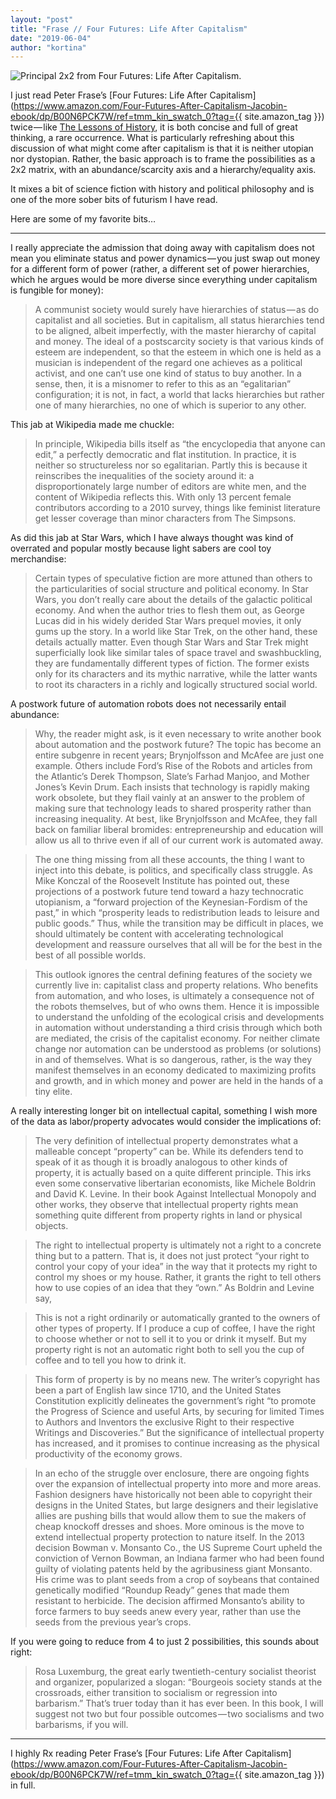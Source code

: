 ```yaml
---
layout: "post"
title: "Frase // Four Futures: Life After Capitalism"
date: "2019-06-04"
author: "kortina"
---
```



![Principal 2x2 from Four Futures: Life After Capitalism.](https://cdn-images-1.medium.com/max/1200/1*jgrpeqAGszalYYM3-lldpw.png)


I just read Peter Frase’s [Four Futures: Life After Capitalism](https://www.amazon.com/Four-Futures-After-Capitalism-Jacobin-ebook/dp/B00N6PCK7W/ref=tmm_kin_swatch_0?tag={{ site.amazon_tag }}) twice — like [The Lessons of History](https://medium.com/@kortina/the-lessons-of-history-1295f489db14), it is both concise and full of great thinking, a rare occurrence. What is particularly refreshing about this discussion of what might come after capitalism is that it is neither utopian nor dystopian. Rather, the basic approach is to frame the possibilities as a 2x2 matrix, with an abundance/scarcity axis and a hierarchy/equality axis.

It mixes a bit of science fiction with history and political philosophy and is one of the more sober bits of futurism I have read.

Here are some of my favorite bits…

---

I really appreciate the admission that doing away with capitalism does not mean you eliminate status and power dynamics — you just swap out money for a different form of power (rather, a different set of power hierarchies, which he argues would be more diverse since everything under capitalism is fungible for money):

> A communist society would surely have hierarchies of status — as do capitalist and all societies. But in capitalism, all status hierarchies tend to be aligned, albeit imperfectly, with the master hierarchy of capital and money. The ideal of a postscarcity society is that various kinds of esteem are independent, so that the esteem in which one is held as a musician is independent of the regard one achieves as a political activist, and one can’t use one kind of status to buy another. In a sense, then, it is a misnomer to refer to this as an “egalitarian” configuration; it is not, in fact, a world that lacks hierarchies but rather one of many hierarchies, no one of which is superior to any other.

This jab at Wikipedia made me chuckle:

> In principle, Wikipedia bills itself as “the encyclopedia that anyone can edit,” a perfectly democratic and flat institution. In practice, it is neither so structureless nor so egalitarian. Partly this is because it reinscribes the inequalities of the society around it: a disproportionately large number of editors are white men, and the content of Wikipedia reflects this. With only 13 percent female contributors according to a 2010 survey, things like feminist literature get lesser coverage than minor characters from The Simpsons.

As did this jab at Star Wars, which I have always thought was kind of overrated and popular mostly because light sabers are cool toy merchandise:

> Certain types of speculative fiction are more attuned than others to the particularities of social structure and political economy. In Star Wars, you don’t really care about the details of the galactic political economy. And when the author tries to flesh them out, as George Lucas did in his widely derided Star Wars prequel movies, it only gums up the story. In a world like Star Trek, on the other hand, these details actually matter. Even though Star Wars and Star Trek might superficially look like similar tales of space travel and swashbuckling, they are fundamentally different types of fiction. The former exists only for its characters and its mythic narrative, while the latter wants to root its characters in a richly and logically structured social world.

A postwork future of automation robots does not necessarily entail abundance:

> Why, the reader might ask, is it even necessary to write another book about automation and the postwork future? The topic has become an entire subgenre in recent years; Brynjolfsson and McAfee are just one example. Others include Ford’s Rise of the Robots and articles from the Atlantic’s Derek Thompson, Slate’s Farhad Manjoo, and Mother Jones’s Kevin Drum. Each insists that technology is rapidly making work obsolete, but they flail vainly at an answer to the problem of making sure that technology leads to shared prosperity rather than increasing inequality. At best, like Brynjolfsson and McAfee, they fall back on familiar liberal bromides: entrepreneurship and education will allow us all to thrive even if all of our current work is automated away.

> The one thing missing from all these accounts, the thing I want to inject into this debate, is politics, and specifically class struggle. As Mike Konczal of the Roosevelt Institute has pointed out, these projections of a postwork future tend toward a hazy technocratic utopianism, a “forward projection of the Keynesian-Fordism of the past,” in which “prosperity leads to redistribution leads to leisure and public goods.” Thus, while the transition may be difficult in places, we should ultimately be content with accelerating technological development and reassure ourselves that all will be for the best in the best of all possible worlds.

> This outlook ignores the central defining features of the society we currently live in: capitalist class and property relations. Who benefits from automation, and who loses, is ultimately a consequence not of the robots themselves, but of who owns them. Hence it is impossible to understand the unfolding of the ecological crisis and developments in automation without understanding a third crisis through which both are mediated, the crisis of the capitalist economy. For neither climate change nor automation can be understood as problems (or solutions) in and of themselves. What is so dangerous, rather, is the way they manifest themselves in an economy dedicated to maximizing profits and growth, and in which money and power are held in the hands of a tiny elite.

A really interesting longer bit on intellectual capital, something I wish more of the data as labor/property advocates would consider the implications of:

> The very definition of intellectual property demonstrates what a malleable concept “property” can be. While its defenders tend to speak of it as though it is broadly analogous to other kinds of property, it is actually based on a quite different principle. This irks even some conservative libertarian economists, like Michele Boldrin and David K. Levine. In their book Against Intellectual Monopoly and other works, they observe that intellectual property rights mean something quite different from property rights in land or physical objects.

> The right to intellectual property is ultimately not a right to a concrete thing but to a pattern. That is, it does not just protect “your right to control your copy of your idea” in the way that it protects my right to control my shoes or my house. Rather, it grants the right to tell others how to use copies of an idea that they “own.” As Boldrin and Levine say,

> This is not a right ordinarily or automatically granted to the owners of other types of property. If I produce a cup of coffee, I have the right to choose whether or not to sell it to you or drink it myself. But my property right is not an automatic right both to sell you the cup of coffee and to tell you how to drink it.

> This form of property is by no means new. The writer’s copyright has been a part of English law since 1710, and the United States Constitution explicitly delineates the government’s right “to promote the Progress of Science and useful Arts, by securing for limited Times to Authors and Inventors the exclusive Right to their respective Writings and Discoveries.” But the significance of intellectual property has increased, and it promises to continue increasing as the physical productivity of the economy grows.

> In an echo of the struggle over enclosure, there are ongoing fights over the expansion of intellectual property into more and more areas. Fashion designers have historically not been able to copyright their designs in the United States, but large designers and their legislative allies are pushing bills that would allow them to sue the makers of cheap knockoff dresses and shoes. More ominous is the move to extend intellectual property protection to nature itself. In the 2013 decision Bowman v. Monsanto Co., the US Supreme Court upheld the conviction of Vernon Bowman, an Indiana farmer who had been found guilty of violating patents held by the agribusiness giant Monsanto. His crime was to plant seeds from a crop of soybeans that contained genetically modified “Roundup Ready” genes that made them resistant to herbicide. The decision affirmed Monsanto’s ability to force farmers to buy seeds anew every year, rather than use the seeds from the previous year’s crops.

If you were going to reduce from 4 to just 2 possibilities, this sounds about right:

> Rosa Luxemburg, the great early twentieth-century socialist theorist and organizer, popularized a slogan: “Bourgeois society stands at the crossroads, either transition to socialism or regression into barbarism.” That’s truer today than it has ever been. In this book, I will suggest not two but four possible outcomes — two socialisms and two barbarisms, if you will.

---

I highly Rx reading Peter Frase’s [Four Futures: Life After Capitalism](https://www.amazon.com/Four-Futures-After-Capitalism-Jacobin-ebook/dp/B00N6PCK7W/ref=tmm_kin_swatch_0?tag={{ site.amazon_tag }}) in full.

